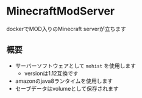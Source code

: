 # MinecraftModServer

dockerでMOD入りのMinecraft serverが立ちます

## 概要

- サーバーソフトウェアとして `mohist` を使用します
  - versionは1.12互換です
- amazonのjava8ランタイムを使用します
- セーブデータはvolumeとして保存されます
